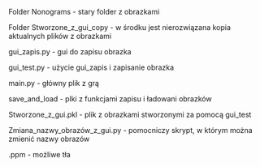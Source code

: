 Folder Nonograms - stary folder z obrazkami

Folder Stworzone_z_gui_copy - w środku jest nierozwiązana kopia aktualnych plików z obrazkami

gui_zapis.py - gui do zapisu obrazka

gui_test.py - użycie gui_zapis i zapisanie obrazka

main.py - główny plik z grą

save_and_load - plki z funkcjami zapisu i ładowani obrazków

Stworzone_z_gui.pkl - plik z obrazkami stworzonymi za pomocą gui_test

Zmiana_nazwy_obrazów_z_gui.py - pomocniczy skrypt, w którym można zmienić nazwy obrazów

.ppm - możliwe tła
